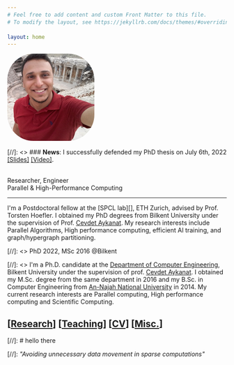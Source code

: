 ```yaml
---
# Feel free to add content and custom Front Matter to this file.
# To modify the layout, see https://jekyllrb.com/docs/themes/#overriding-theme-defaults

layout: home
---
```


<img src="images/nabil.jpg" style="width: 200px; height: 200px; object-fit: cover ; border-radius:30%;"/>


[//]: <> ### **News**: I successfully defended my PhD thesis on July 6th, 2022 [[Slides]](/def_pres.pdf) [[Video]](https://youtu.be/fU5wSwCtX50).  

&nbsp;  
Researcher, Engineer  
Parallel & High-Performance Computing  

------- 

I'm a Postdoctoral fellow at the [SPCL lab][], ETH Zurich, advised by Prof. Torsten Hoefler. I obtained my PhD degrees from Bilkent University under the supervision of Prof. [Cevdet Aykanat][aykanatwp]. My research interests include Parallel Algorithms, High performance computing, efficient AI training, and graph/hypergraph partitioning.   


[//]: <> PhD 2022, MSc 2016 @Bilkent  

[//]: <> I'm a Ph.D. candidate at the [Department of Computer Engineering][bilcswp], Bilkent University under the supervision of prof. [Cevdet Aykanat][aykanatwp]. I obtained my M.Sc. degree from the same department in 2016 and my B.Sc. in Computer Engineering from [An-Najah National University][najahCEwp] in 2014. My current research interests are Parallel computing, High performance computing and Scientific Computing.  



## [[Research](/research)] [[Teaching](/ta)] [[CV](/cv.pdf)] [[Misc.](/misc)]

[//]: # hello there

[//]: *"Avoiding unnecessary data movement in sparse computations"*

[aykanatwp]: <http://cs.bilkent.edu.tr/~aykanat>
[bilcswp]: <http://cs.bilkent.edu.tr>
[najahCEwp]: <http://eng.najah.edu>
[spclwp]: <http://spcl.inf.ethz.ch>
[htorwp]: <http://htor.inf.ethz.ch>
